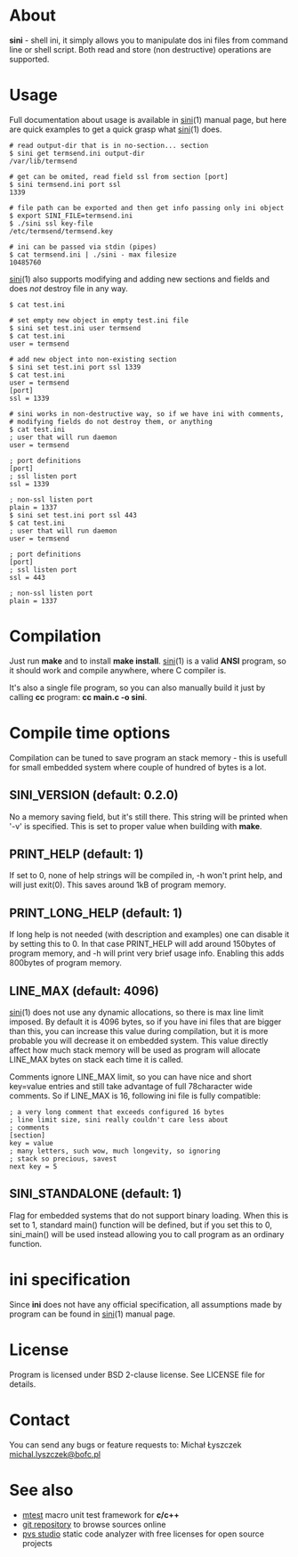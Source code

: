 [kursg-meta]: # (order: 1)

About
=====

**sini** - shell ini, it simply allows you to manipulate dos ini files from
command line or shell script. Both read and store (non destructive) operations
are supported.

Usage
=====

Full documentation about usage is available in [sini][1](1) manual page, but
here are quick examples to get a quick grasp what [sini][1](1) does.

~~~
# read output-dir that is in no-section... section
$ sini get termsend.ini output-dir
/var/lib/termsend

# get can be omited, read field ssl from section [port]
$ sini termsend.ini port ssl
1339

# file path can be exported and then get info passing only ini object
$ export SINI_FILE=termsend.ini
$ ./sini ssl key-file
/etc/termsend/termsend.key

# ini can be passed via stdin (pipes)
$ cat termsend.ini | ./sini - max filesize
10485760
~~~

[sini][1](1) also supports modifying and adding new sections and fields
and does *not* destroy file in any way.

~~~
$ cat test.ini

# set empty new object in empty test.ini file
$ sini set test.ini user termsend
$ cat test.ini
user = termsend

# add new object into non-existing section
$ sini set test.ini port ssl 1339
$ cat test.ini
user = termsend
[port]
ssl = 1339

# sini works in non-destructive way, so if we have ini with comments,
# modifying fields do not destroy them, or anything
$ cat test.ini
; user that will run daemon
user = termsend

; port definitions
[port]
; ssl listen port
ssl = 1339

; non-ssl listen port
plain = 1337
$ sini set test.ini port ssl 443
$ cat test.ini
; user that will run daemon
user = termsend

; port definitions
[port]
; ssl listen port
ssl = 443

; non-ssl listen port
plain = 1337
~~~

Compilation
===========

Just run **make** and to install **make install**. [sini][1](1) is a valid
**ANSI** program, so it should work and compile anywhere, where C compiler is.

It's also a single file program, so you can also manually build it just by
calling **cc** program: **cc main.c -o sini**.

Compile time options
====================

Compilation can be tuned to save program an stack memory - this is usefull
for small embedded system where couple of hundred of bytes is a lot.

SINI_VERSION (default: 0.2.0)
-----------------------------

No a memory saving field, but it's still there. This string will be printed
when '-v' is specified. This is set to proper value when building with
**make**.

PRINT_HELP (default: 1)
-----------------------

If set to 0, none of help strings will be compiled in, -h won't print help,
and will just exit(0). This saves around 1kB of program memory.

PRINT_LONG_HELP (default: 1)
----------------------------

If long help is not needed (with description and examples) one can disable
it by setting this to 0. In that case PRINT_HELP will add around 150bytes
of program memory, and -h will print very brief usage info. Enabling this
adds 800bytes of program memory.

LINE_MAX (default: 4096)
------------------------

[sini][1](1) does not use any dynamic allocations, so there is max line
limit imposed. By default it is 4096 bytes, so if you have ini files that
are bigger than this, you can increase this value during compilation,
but it is more probable you will decrease it on embedded system.
This value directly affect how much stack memory will be used as
program will allocate LINE_MAX bytes on stack each time it is called.

Comments ignore LINE_MAX limit, so you can have nice and short key=value
entries and still take advantage of full 78character wide comments. So
if LINE_MAX is 16, following ini file is fully compatible:

~~~
; a very long comment that exceeds configured 16 bytes
; line limit size, sini really couldn't care less about
; comments
[section]
key = value
; many letters, such wow, much longevity, so ignoring
; stack so precious, savest
next key = 5
~~~

SINI_STANDALONE (default: 1)
----------------------------

Flag for embedded systems that do not support binary loading. When
this is set to 1, standard main() function will be defined, but if
you set this to 0, sini_main() will be used instead allowing you
to call program as an ordinary function.

ini specification
=================

Since **ini** does not have any official specification, all
assumptions made by program can be found in [sini][1](1) manual page.

License
=======

Program is licensed under BSD 2-clause license. See LICENSE file for details.

Contact
=======

You can send any bugs or feature requests to:
Michał Łyszczek <michal.lyszczek@bofc.pl>

See also
========
* [mtest](https://mtest.bofc.pl) macro unit test framework for **c/c++**
* [git repository](https://git.bofc.pl/sini) to browse sources online
* [pvs studio](https://www.viva64.com/en/pvs-studio) static code analyzer with
	free licenses for open source projects

[1]: https://sini.bofc.pl/sini.1.html
